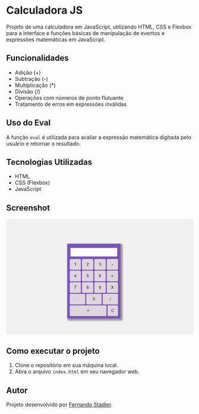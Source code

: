 # Calculadora JS

 Projeto de uma calculadora em JavaScript, utilizando HTML, CSS e Flexbox para a interface e funções básicas de manipulação de eventos e expressões matemáticas em JavaScript.

## Funcionalidades

- Adição (+)
- Subtração (-)
- Multiplicação (*)
- Divisão (/)
- Operações com números de ponto flutuante
- Tratamento de erros em expressões inválidas

## Uso do Eval

A função `eval` é utilizada para avaliar a expressão matemática digitada pelo usuário e retornar o resultado.

## Tecnologias Utilizadas

- HTML
- CSS (Flexbox)
- JavaScript

## Screenshot

![Calculadora Simples Screenshot](assets/img/screenshot.png)

## Como executar o projeto

1. Clone o repositório em sua máquina local.
2. Abra o arquivo `index.html` em seu navegador web.

## Autor

Projeto desenvolvido por [Fernando Stadler](https://github.com/fernandoStadler).
